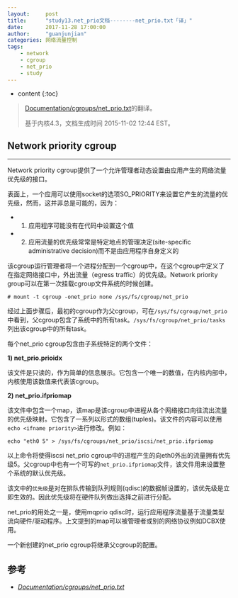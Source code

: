 ```yaml
---
layout:     post
title:      "study13.net_prio文档--------net_prio.txt「译」"
date:       2017-11-28 17:00:00 
author:     "guanjunjian"
categories: 网络流量控制
tags:
    - network
    - cgroup
    - net_prio
    - study
---
```


* content
{:toc}

>
> [Documentation/cgroups/net_prio.txt](https://www.mjmwired.net/kernel/Documentation/cgroups/net_prio.txt)的翻译。
>
> 基于内核4.3，文档生成时间 2015-11-02 12:44 EST。
>




## Network priority cgroup

-----------------------------------

Network priority cgroup提供了一个允许管理者动态设置由应用产生的网络流量优先级的接口。

表面上，一个应用可以使用socket的选项SO_PRIORITY来设置它产生的流量的优先级，然而，这并非总是可能的，因为：

* 1) 应用程序可能没有在代码中设置这个值
* 2) 应用流量的优先级常常是特定地点的管理决定(site-specific administrative decision)而不是由应用程序自身定义的

该cgroup运行管理者将一个进程分配到一个cgroup中，在这个cgroup中定义了在指定网络接口中，外出流量（egress traffic）的优先级。Network priority group可以在第一次挂载cgroup文件系统的时候创建。

```
# mount -t cgroup -onet_prio none /sys/fs/cgroup/net_prio
```

经过上面步骤后，最初的cgroup作为父cgroup，可在`/sys/fs/cgroup/net_prio`中看到，父cgroup包含了系统中的所有task。`/sys/fs/cgroup/net_prio/tasks`列出该cgroup中的所有task。

每个net_prio cgroup包含由子系统特定的两个文件：

**1) net_prio.prioidx**

该文件是只读的，作为简单的信息展示。它包含一个唯一的数值，在内核内部中，内核使用该数值来代表该cgroup。

**2) net_prio.ifpriomap**

该文件中包含一个map，该map是该cgroup中进程从各个网络接口向往流出流量的优先级映射。它包含了一系列以<ifname priority>形式的数组(tuples)。该文件的内容可以使用`echo <ifname priority>`进行修改。例如：

```
echo "eth0 5" > /sys/fs/cgroups/net_prio/iscsi/net_prio.ifpriomap
```

以上命令将使得iscsi net_prio cgroup中的进程产生的向eth0外出的流量拥有优先级5。父cgroup中也有一个可写的`net_prio.ifpriomap`文件，该文件用来设置整个系统的默认优先级。

该文中的`优先级`是对在排队传输到队列规则(qdisc)的数据帧设置的，该优先级是立即生效的。因此优先级将在硬件队列做出选择之前进行分配。

net_prio的用处之一是，使用mqprio qdisc时，运行应用程序流量基于流量类型流向硬件/驱动程序。上文提到的map可以被管理者或别的网络协议例如DCBX使用。

一个新创建的net_prio cgroup将继承父cgroup的配置。


## 参考

* *[Documentation/cgroups/net_prio.txt](https://www.mjmwired.net/kernel/Documentation/cgroups/net_prio.txt)*

